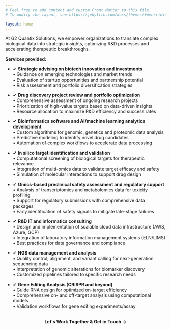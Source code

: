 ```yaml
---
# Feel free to add content and custom Front Matter to this file.
# To modify the layout, see https://jekyllrb.com/docs/themes/#overriding-theme-defaults

layout: home
---
```


At G2 Quantix Solutions, we empower organizations to translate complex biological data into strategic insights, optimizing R&D processes and accelerating therapeutic breakthroughs.

**Services provided:**

- ✔ **Strategic advising on biotech innovation and investments**  
  • Guidance on emerging technologies and market trends  
  • Evaluation of startup opportunities and partnership potential  
  • Risk assessment and portfolio diversification strategies  

- ✔ **Drug discovery project review and portfolio optimization**  
  • Comprehensive assessment of ongoing research projects  
  • Prioritization of high-value targets based on data-driven insights  
  • Resource allocation to maximize R&D efficiency and success rates  

- ✔ **Bioinformatics software and AI/machine learning analytics development**  
  • Custom algorithms for genomic, genetics and proteomic data analysis  
  • Predictive modeling to identify novel drug candidates  
  • Automation of complex workflows to accelerate data processing  

- ✔ **In silico target identification and validation**  
  • Computational screening of biological targets for therapeutic relevance  
  • Integration of multi-omics data to validate target efficacy and safety  
  • Simulation of molecular interactions to support drug design  

- ✔ **Omics-based preclinical safety assessment and regulatory support**  
  • Analysis of transcriptomics and metabolomics data for toxicity profiling  
  • Support for regulatory submissions with comprehensive data packages  
  • Early identification of safety signals to mitigate late-stage failures  

- ✔ **R&D IT and informatics consulting**  
  • Design and implementation of scalable cloud data infrastructure (AWS, Azure, GCP)  
  • Integration of laboratory information management systems (ELN/LIMS)  
  • Best practices for data governance and compliance  

- ✔ **NGS data management and analysis**  
  • Quality control, alignment, and variant calling for next-generation sequencing data  
  • Interpretation of genomic alterations for biomarker discovery  
  • Customized pipelines tailored to specific research needs  

- ✔ **Gene Editing Analysis (CRISPR and beyond)**  
  • Guide RNA design for optimized on-target efficiency  
  • Comprehensive on- and off-target analysis using computational models  
  • Validation workflows for gene editing experiments/assay

<div style="text-align: center; margin-top: 2rem;">
  <a href="/contact/" style="font-weight: bold; text-decoration: none;">
    Let's Work Together & Get in Touch →
  </a>
</div>